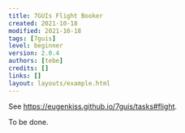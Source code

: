 ```yaml
---
title: 7GUIs Flight Booker
created: 2021-10-18
modified: 2021-10-18
tags: [7guis]
level: beginner
version: 2.0.4
authors: [tebe]
credits: []
links: []
layout: layouts/example.html
---
```


See <https://eugenkiss.github.io/7guis/tasks#flight>.

To be done.
